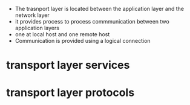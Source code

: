 - The trasnport layer is located between the application layer and the network layer
- it provides process to process commmunication between two application layers
- one at local host and one remote host
- Communication is provided using a logical connection

# transport layer services

# transport layer protocols
